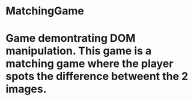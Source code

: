# MatchingGame
# Game demontrating DOM manipulation.  This game is a matching game where the player spots the difference betweent the 2 images. 
